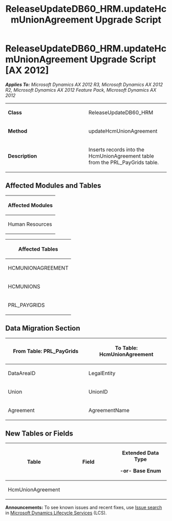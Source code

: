 ﻿---
title: ReleaseUpdateDB60_HRM.updateHcmUnionAgreement Upgrade Script
TOCTitle: ReleaseUpdateDB60_HRM.updateHcmUnionAgreement Upgrade Script
ms:assetid: 8794a00f-7974-f899-0db0-437318fb1077
ms:mtpsurl: https://msdn.microsoft.com/en-us/library/JJ686079(v=AX.60)
ms:contentKeyID: 49709530
ms.date: 05/18/2015
mtps_version: v=AX.60
---

# ReleaseUpdateDB60\_HRM.updateHcmUnionAgreement Upgrade Script [AX 2012]


_**Applies To:** Microsoft Dynamics AX 2012 R3, Microsoft Dynamics AX 2012 R2, Microsoft Dynamics AX 2012 Feature Pack, Microsoft Dynamics AX 2012_

<table>
<colgroup>
<col style="width: 50%" />
<col style="width: 50%" />
</colgroup>
<tbody>
<tr class="odd">
<td><p><strong>Class</strong></p></td>
<td><p>ReleaseUpdateDB60_HRM</p></td>
</tr>
<tr class="even">
<td><p><strong>Method</strong></p></td>
<td><p>updateHcmUnionAgreement</p></td>
</tr>
<tr class="odd">
<td><p><strong>Description</strong></p></td>
<td><p>Inserts records into the HcmUnionAgreement table from the PRL_PayGrids table.</p></td>
</tr>
</tbody>
</table>


## Affected Modules and Tables

<table>
<colgroup>
<col style="width: 100%" />
</colgroup>
<thead>
<tr class="header">
<th><p>Affected Modules</p></th>
</tr>
</thead>
<tbody>
<tr class="odd">
<td><p>Human Resources</p></td>
</tr>
</tbody>
</table>


<table>
<colgroup>
<col style="width: 100%" />
</colgroup>
<thead>
<tr class="header">
<th><p>Affected Tables</p></th>
</tr>
</thead>
<tbody>
<tr class="odd">
<td><p>HCMUNIONAGREEMENT</p></td>
</tr>
<tr class="even">
<td><p>HCMUNIONS</p></td>
</tr>
<tr class="odd">
<td><p>PRL_PAYGRIDS</p></td>
</tr>
</tbody>
</table>


## Data Migration Section

<table>
<colgroup>
<col style="width: 50%" />
<col style="width: 50%" />
</colgroup>
<thead>
<tr class="header">
<th><p>From Table: PRL_PayGrids</p></th>
<th><p>To Table: HcmUnionAgreement</p></th>
</tr>
</thead>
<tbody>
<tr class="odd">
<td><p>DataAreaID</p></td>
<td><p>LegalEntity</p></td>
</tr>
<tr class="even">
<td><p>Union</p></td>
<td><p>UnionID</p></td>
</tr>
<tr class="odd">
<td><p>Agreement</p></td>
<td><p>AgreementName</p></td>
</tr>
</tbody>
</table>


## New Tables or Fields

<table>
<colgroup>
<col style="width: 33%" />
<col style="width: 33%" />
<col style="width: 33%" />
</colgroup>
<thead>
<tr class="header">
<th><p>Table</p></th>
<th><p>Field</p></th>
<th><p>Extended Data Type</p>
<p>-or- Base Enum</p></th>
</tr>
</thead>
<tbody>
<tr class="odd">
<td><p>HcmUnionAgreement</p></td>
<td><p></p></td>
<td><p></p></td>
</tr>
</tbody>
</table>

  
**Announcements:** To see known issues and recent fixes, use [Issue search](http://go.microsoft.com/fwlink/?linkid=389258) in [Microsoft Dynamics Lifecycle Services](http://go.microsoft.com/fwlink/?linkid=306505) (LCS).

